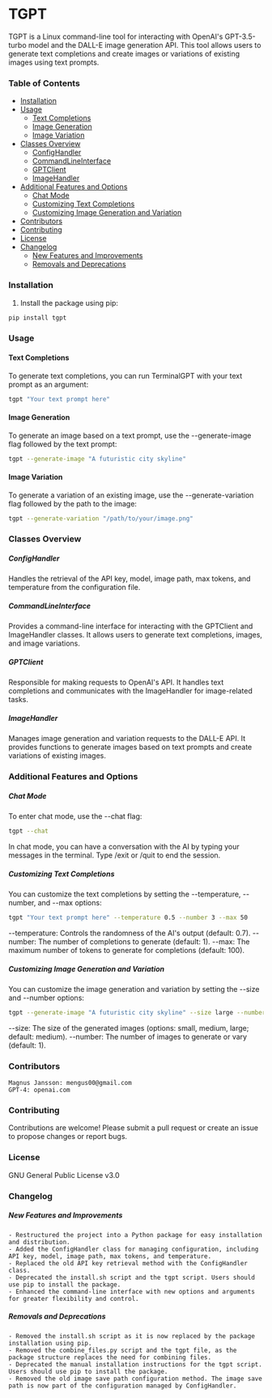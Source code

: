 # TGPT

TGPT is a Linux command-line tool for interacting with OpenAI's GPT-3.5-turbo model and the DALL-E image generation API. This tool allows users to generate text completions and create images or variations of existing images using text prompts.

### Table of Contents

- [Installation](#installation)
- [Usage](#usage)
   - [Text Completions](#text-completions)
   - [Image Generation](#image-generation)
   - [Image Variation](#image-variation)
- [Classes Overview](#classes-overview)
   - [ConfigHandler](#confighandler)
   - [CommandLineInterface](#commandlineinterface)
   - [GPTClient](#gptclient)
   - [ImageHandler](#imagehandler)
- [Additional Features and Options](#additional-features-and-options)
   - [Chat Mode](#chat-mode)
   - [Customizing Text Completions](#customizing-text-completions)
   - [Customizing Image Generation and Variation](#customizing-image-generation-and-variation)
- [Contributors](#contributors)
- [Contributing](#contributing)
- [License](#license)
- [Changelog](#changelog)
   - [New Features and Improvements](#new-features-and-improvements)
   - [Removals and Deprecations](#removals-and-deprecations)

### Installation

1. Install the package using pip:

```bash
pip install tgpt
```
### Usage

#### Text Completions
To generate text completions, you can run TerminalGPT with your text prompt as an argument:

```bash
tgpt "Your text prompt here"
```

#### Image Generation
To generate an image based on a text prompt, use the --generate-image flag followed by the text prompt:

```bash
tgpt --generate-image "A futuristic city skyline"
```

#### Image Variation
To generate a variation of an existing image, use the --generate-variation flag followed by the path to the image:

```bash
tgpt --generate-variation "/path/to/your/image.png"
```

### Classes Overview

##### ConfigHandler 
Handles the retrieval of the API key, model, image path, max tokens, and temperature from the configuration file.

##### CommandLineInterface 
Provides a command-line interface for interacting with the GPTClient and ImageHandler classes. It allows users to generate text completions, images, and image variations.

##### GPTClient 
Responsible for making requests to OpenAI's API. It handles text completions and communicates with the ImageHandler for image-related tasks.

##### ImageHandler 
Manages image generation and variation requests to the DALL-E API. It provides functions to generate images based on text prompts and create variations of existing images.

### Additional Features and Options

##### Chat Mode

To enter chat mode, use the --chat flag:
```bash
tgpt --chat
```

In chat mode, you can have a conversation with the AI by typing your messages in the terminal. Type /exit or /quit to end the session.

##### Customizing Text Completions

You can customize the text completions by setting the --temperature, --number, and --max options:
```bash
tgpt "Your text prompt here" --temperature 0.5 --number 3 --max 50
```

--temperature: Controls the randomness of the AI's output (default: 0.7).
--number: The number of completions to generate (default: 1).
--max: The maximum number of tokens to generate for completions (default: 100).

##### Customizing Image Generation and Variation

You can customize the image generation and variation by setting the --size and --number options:
```bash
tgpt --generate-image "A futuristic city skyline" --size large --number 3
```
--size: The size of the generated images (options: small, medium, large; default: medium).
--number: The number of images to generate or vary (default: 1).

### Contributors

    Magnus Jansson: mengus00@gmail.com
    GPT-4: openai.com

### Contributing

Contributions are welcome! Please submit a pull request or create an issue to propose changes or report bugs.

### License

GNU General Public License v3.0

### Changelog

##### New Features and Improvements

    - Restructured the project into a Python package for easy installation and distribution.
    - Added the ConfigHandler class for managing configuration, including API key, model, image path, max tokens, and temperature.
    - Replaced the old API key retrieval method with the ConfigHandler class.
    - Deprecated the install.sh script and the tgpt script. Users should use pip to install the package.
    - Enhanced the command-line interface with new options and arguments for greater flexibility and control.

##### Removals and Deprecations

    - Removed the install.sh script as it is now replaced by the package installation using pip.
    - Removed the combine_files.py script and the tgpt file, as the package structure replaces the need for combining files.
    - Deprecated the manual installation instructions for the tgpt script. Users should use pip to install the package.
    - Removed the old image save path configuration method. The image save path is now part of the configuration managed by ConfigHandler.